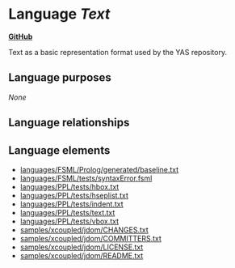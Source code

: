 # Language _Text_
**[GitHub](https://github.com/softlang/yas/blob/master/languages/Text)**

Text as a basic representation format used by the YAS repository.

## Language purposes
_None_

## Language relationships

## Language elements
* [languages/FSML/Prolog/generated/baseline.txt](../../docs/files/languages-FSML-Prolog-generated-baseline.txt.md)
* [languages/FSML/tests/syntaxError.fsml](../../docs/files/languages-FSML-tests-syntaxError.fsml.md)
* [languages/PPL/tests/hbox.txt](../../docs/files/languages-PPL-tests-hbox.txt.md)
* [languages/PPL/tests/hseplist.txt](../../docs/files/languages-PPL-tests-hseplist.txt.md)
* [languages/PPL/tests/indent.txt](../../docs/files/languages-PPL-tests-indent.txt.md)
* [languages/PPL/tests/text.txt](../../docs/files/languages-PPL-tests-text.txt.md)
* [languages/PPL/tests/vbox.txt](../../docs/files/languages-PPL-tests-vbox.txt.md)
* [samples/xcoupled/jdom/CHANGES.txt](../../docs/files/samples-xcoupled-jdom-CHANGES.txt.md)
* [samples/xcoupled/jdom/COMMITTERS.txt](../../docs/files/samples-xcoupled-jdom-COMMITTERS.txt.md)
* [samples/xcoupled/jdom/LICENSE.txt](../../docs/files/samples-xcoupled-jdom-LICENSE.txt.md)
* [samples/xcoupled/jdom/README.txt](../../docs/files/samples-xcoupled-jdom-README.txt.md)
